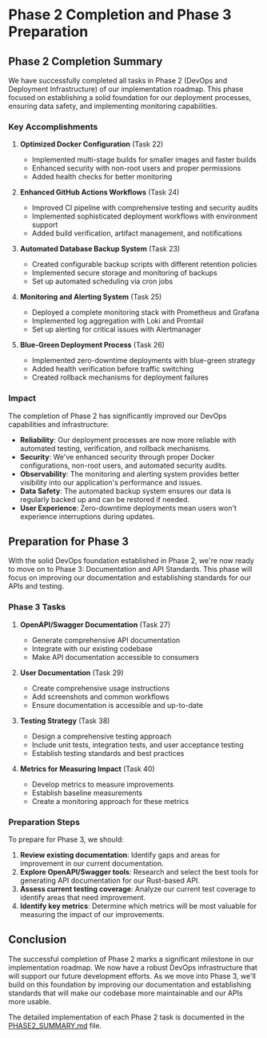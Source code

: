 # Phase 2 Completion and Phase 3 Preparation

## Phase 2 Completion Summary

We have successfully completed all tasks in Phase 2 (DevOps and Deployment Infrastructure) of our implementation roadmap. This phase focused on establishing a solid foundation for our deployment processes, ensuring data safety, and implementing monitoring capabilities.

### Key Accomplishments

1. **Optimized Docker Configuration** (Task 22)
   - Implemented multi-stage builds for smaller images and faster builds
   - Enhanced security with non-root users and proper permissions
   - Added health checks for better monitoring

2. **Enhanced GitHub Actions Workflows** (Task 24)
   - Improved CI pipeline with comprehensive testing and security audits
   - Implemented sophisticated deployment workflows with environment support
   - Added build verification, artifact management, and notifications

3. **Automated Database Backup System** (Task 23)
   - Created configurable backup scripts with different retention policies
   - Implemented secure storage and monitoring of backups
   - Set up automated scheduling via cron jobs

4. **Monitoring and Alerting System** (Task 25)
   - Deployed a complete monitoring stack with Prometheus and Grafana
   - Implemented log aggregation with Loki and Promtail
   - Set up alerting for critical issues with Alertmanager

5. **Blue-Green Deployment Process** (Task 26)
   - Implemented zero-downtime deployments with blue-green strategy
   - Added health verification before traffic switching
   - Created rollback mechanisms for deployment failures

### Impact

The completion of Phase 2 has significantly improved our DevOps capabilities and infrastructure:

- **Reliability**: Our deployment processes are now more reliable with automated testing, verification, and rollback mechanisms.
- **Security**: We've enhanced security through proper Docker configurations, non-root users, and automated security audits.
- **Observability**: The monitoring and alerting system provides better visibility into our application's performance and issues.
- **Data Safety**: The automated backup system ensures our data is regularly backed up and can be restored if needed.
- **User Experience**: Zero-downtime deployments mean users won't experience interruptions during updates.

## Preparation for Phase 3

With the solid DevOps foundation established in Phase 2, we're now ready to move on to Phase 3: Documentation and API Standards. This phase will focus on improving our documentation and establishing standards for our APIs and testing.

### Phase 3 Tasks

1. **OpenAPI/Swagger Documentation** (Task 27)
   - Generate comprehensive API documentation
   - Integrate with our existing codebase
   - Make API documentation accessible to consumers

2. **User Documentation** (Task 29)
   - Create comprehensive usage instructions
   - Add screenshots and common workflows
   - Ensure documentation is accessible and up-to-date

3. **Testing Strategy** (Task 38)
   - Design a comprehensive testing approach
   - Include unit tests, integration tests, and user acceptance testing
   - Establish testing standards and best practices

4. **Metrics for Measuring Impact** (Task 40)
   - Develop metrics to measure improvements
   - Establish baseline measurements
   - Create a monitoring approach for these metrics

### Preparation Steps

To prepare for Phase 3, we should:

1. **Review existing documentation**: Identify gaps and areas for improvement in our current documentation.
2. **Explore OpenAPI/Swagger tools**: Research and select the best tools for generating API documentation for our Rust-based API.
3. **Assess current testing coverage**: Analyze our current test coverage to identify areas that need improvement.
4. **Identify key metrics**: Determine which metrics will be most valuable for measuring the impact of our improvements.

## Conclusion

The successful completion of Phase 2 marks a significant milestone in our implementation roadmap. We now have a robust DevOps infrastructure that will support our future development efforts. As we move into Phase 3, we'll build on this foundation by improving our documentation and establishing standards that will make our codebase more maintainable and our APIs more usable.

The detailed implementation of each Phase 2 task is documented in the [PHASE2_SUMMARY.md](PHASE2_SUMMARY.md) file.